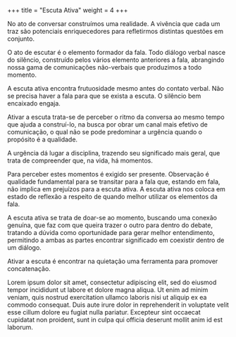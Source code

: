 +++
title = "Escuta Ativa"
weight = 4
+++

No ato de conversar construímos uma realidade. A vivência que cada um traz são potenciais enriquecedores para refletirmos distintas questões em conjunto. 

O ato de escutar é o elemento formador da fala. Todo diálogo verbal nasce do silêncio, construído pelos vários elemento anteriores a fala, abrangindo nossa gama de comunicações não-verbais que produzimos a todo momento.

A escuta ativa encontra frutuosidade mesmo antes do contato verbal. Não se precisa haver a fala para que se exista a escuta. O silêncio bem encaixado engaja.

Ativar a escuta trata-se de perceber o ritmo da conversa ao mesmo tempo que ajuda a construí-lo, na busca por obrar um canal mais efetivo de comunicação, o qual não se pode predominar a urgência quando o propósito é a qualidade.

A urgência dá lugar a disciplina, trazendo seu significado mais geral, que trata de compreender que, na vida, há momentos.

Para perceber estes momentos é exigido ser presente. Observação é qualidade fundamental para se transitar para a fala que, estando em fala, não implica em prejuízos para a escuta ativa. A escuta ativa nos coloca em estado de reflexão a respeito de quando melhor utilizar os elementos da fala.

A escuta ativa se trata de doar-se ao momento, buscando uma conexão genuína, que faz com que queira trazer o outro para dentro do debate, tratando a dúvida como oportunidade para gerar melhor entendimento, permitindo a ambas as partes encontrar significado em coexistir dentro de um diálogo.

Ativar a escuta é encontrar na quietação uma ferramenta para  promover concatenação.

<!--more-->

Lorem ipsum dolor sit amet, consectetur adipiscing elit, sed do eiusmod tempor incididunt ut labore et dolore magna aliqua. Ut enim ad minim veniam, quis nostrud exercitation ullamco laboris nisi ut aliquip ex ea commodo consequat. Duis aute irure dolor in reprehenderit in voluptate velit esse cillum dolore eu fugiat nulla pariatur. Excepteur sint occaecat cupidatat non proident, sunt in culpa qui officia deserunt mollit anim id est laborum.
